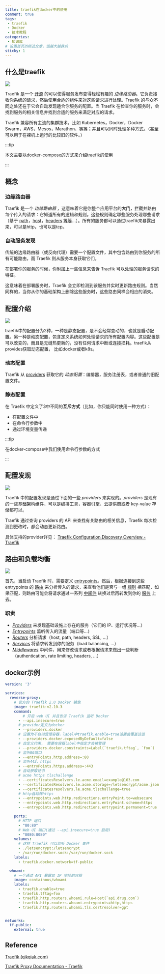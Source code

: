 ```yaml
---
title: traefik在docker中的使用
comment: true  
tags:
 - traefik
 - Docker
 - 技术教程
categories:
 - 知识库
# 设置首页的精选文章，值越大越靠前
sticky: 1  
---
```


## 什么是traefik

![](https://cdn.jsdelivr.net/gh/lpdswing/oss@main/202308011605561.png)

Traefik 是一个 [开源](https://github.com/containous/traefik) 的可以使得服务发布变得轻松有趣的 *边缘路由器*。它负责接收你系统的请求，然后使用合适的组件来对这些请求进行处理。Traefik 的与众不同之处还在于它会自动发现适合你服务的配置。当 Traefik 在检查你的服务时，会找到服务的相关信息并找到合适的服务来满足对应的请求。

Traefik 兼容所有主流的集群技术，比如 Kubernetes，Docker，Docker Swarm，AWS，Mesos，Marathon，[等等](https://www.qikqiak.com/traefik-book/providers/overview/)；并且可以同时处理多种方式。（甚至可以用于在裸机上运行的比较旧的软件。）

:::tip

本文主要以docker-compose的方式来介绍traefik的使用

:::

## 概念

### 边缘路由器

Traefik 是一个 *边缘路由器* ，这意味着它是你整个应用平台的**大门**，拦截并路由每个传入的请求：它知道所有的逻辑和规则，这些规则确定哪些服务处理哪些请求（基于 [path](https://www.qikqiak.com/traefik-book/routing/routers/#rule)，[host](https://www.qikqiak.com/traefik-book/routing/routers/#rule)，[headers](https://www.qikqiak.com/traefik-book/routing/routers/#rule) [等等](https://www.qikqiak.com/traefik-book/routing/routers/#rule)...）。所有的服务都可以通过traefik来暴露出来，可以是http，也可以是tcp。

### 自动服务发现

传统的边缘路由器（或反向代理）需要一个配置文件，其中包含路由到你服务的所有可能路由，而 Traefik 则从服务本身获取它们。

在部署你的服务的时候，你附加上一些信息来告诉 Traefik 可以处理的服务请求的特征。

这意味着在部署服务时，Traefik 会立即检测到该服务并实时更新路由规则。当然同样的，当你从你的基础架构上删除这些服务时，这些路由同样会相应的消失。

## 配置介绍

![](https://cdn.jsdelivr.net/gh/lpdswing/oss@main/202308011637294.png)

traefik中的配置分为2种，一种是静态配置，是不会经常变动的，也就是启动配置。另一种是动态配置，包含定义系统如何处理请求的所有配置内容。这些配置是可以改变的，而且是无缝热更新的，没有任何请求中断或连接损耗。traefik从provides获取动态配置， 比如docker或者k8s。

### 动态配置

Traefik 从 [providers](https://www.qikqiak.com/traefik-book/providers/overview/) 获取它的 *动态配置*：编排器，服务注册表，或者普通的旧配置文件。

### 静态配置

在 Traefik 中定义了3中不同的**互斥方式**（比如，你只能同时使用一种方式）：

- 在配置文件中
- 在命令行参数中
- 通过环境变量传递

:::tip

在docker-compose中我们使用命令行参数的方式

:::

## 配置发现

![](https://cdn.jsdelivr.net/gh/lpdswing/oss@main/202308011621779.png)

Traefik 中的配置发现是通过下面的一些 *providers* 来实现的。*providers* 是现有的一些基础架构组件，可以是编排工具，容器引擎，云提供商或者 key-value 存储都可以。

Traefik 通过查询 providers 的 API 来查找有关路由的相关信息，Traefik 每次检测到更改时，都会动态更新路由。

具体支持的provider详见： [Traefik Configuration Discovery Overview - Traefik](https://doc.traefik.io/traefik/providers/overview/)

## 路由和负载均衡

![](https://cdn.jsdelivr.net/gh/lpdswing/oss@main/202308011659448.png)

首先，当启动 Traefik 时，需要定义 [entrypoints](https://www.qikqiak.com/traefik-book/routing/entrypoints)。然后，根据连接到这些 entrypoints 的 [路由](https://www.qikqiak.com/traefik-book/routing/routers) 来分析传入的请求，来查看他们是否与一组 [规则](https://www.qikqiak.com/traefik-book/routing/routers#rule) 相匹配，如果匹配，则路由可能会将请求通过一系列 [中间件](https://www.qikqiak.com/traefik-book/middlewares/overview/) 转换过后再转发到你的 [服务](https://www.qikqiak.com/traefik-book/routing/services/) 上去。

### 职责

- [*Providers*](https://www.qikqiak.com/traefik-book/providers/overview/) 来发现基础设施上存在的服务（它们的 IP、运行状况等...）
- [*Entrypoints*](https://www.qikqiak.com/traefik-book/routing/entrypoints/) 监听传入的流量（端口等...）
- [*Routers*](https://www.qikqiak.com/traefik-book/routing/routers/) 分析请求（host, path, headers, SSL, ...）
- [*Services*](https://www.qikqiak.com/traefik-book/routing/services/) 将请求转发到你的服务（load balancing, ...）
- [*Middlewares*](https://www.qikqiak.com/traefik-book/middlewares/overview/) 中间件，用来修改请求或者根据请求来做出一些判断 （authentication, rate limiting, headers, ...）

## docker示例

```yaml
version: '3'

services:
  reverse-proxy:
    # 官方的 Traefik 2.0 Docker 镜像
    image: traefik:v2.10.3
    command:
    	# 开启 web UI 并且告诉 Traefik 监听 Docker
      - --api.insecure=true
      # provider定义为docker
      - --providers.docker
      # 设置为不自动管理容器，label中traefik.enable=true设置会覆盖该值
      - --providers.docker.exposedByDefault=false
      # 自定义约束， 需要在容器label中指定才会被管理
      - --providers.docker.constraints=Label(`traefik.tftag`, `foo`)
      # 监听80端口
      - --entryPoints.http.address=:80
      # 监听443，https
      - --entryPoints.https.address=:443
      # 自动获取证书
      # acme https tlschallenge
      - --certificatesResolvers.le.acme.email=example@163.com
      - --certificatesResolvers.le.acme.storage=/letsencrypt/acme.json
      - --certificatesresolvers.le.acme.tlschallenge=true
      # http自动转https
      - --entrypoints.web.http.redirections.entryPoint.to=websecure
      - --entrypoints.web.http.redirections.entryPoint.scheme=https
      - --entrypoints.web.http.redirections.entrypoint.permanent=true

    ports:
      # HTTP 端口
      - "80:80"
      # Web UI 端口(通过 --api.insecure=true 启用)
      - "8080:8080"
    volumes:
      # 这样 Traefik 可以监听 Docker 事件
      - ./letsencrypt:/letsencrypt
      - /var/run/docker.sock:/var/run/docker.sock
    labels:
      - traefik.docker.network=tf-public

  whoami:
    # 一个通过 API 暴露其 IP 地址的容器
    image: containous/whoami
    labels:
      - traefik.enable=true
      - traefik.tftag=foo
      - traefik.http.routers.whoami.rule=Host(`api.drug.com`)
      - traefik.http.routers.whoami.entrypoints=http,https
      - traefik.http.routers.whoami.tls.certresolver=gpt


networks:
  tf-public:
    external: true
```

## Reference

[Traefik (qikqiak.com)](https://www.qikqiak.com/traefik-book/)

[Traefik Proxy Documentation - Traefik](https://doc.traefik.io/traefik/)


